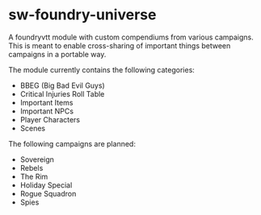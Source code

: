 # sw-foundry-universe
A foundryvtt module with custom compendiums from various campaigns. This is meant to enable cross-sharing of important things between campaigns in a portable way.

The module currently contains the following categories:
- BBEG (Big Bad Evil Guys)
- Critical Injuries Roll Table
- Important Items
- Important NPCs
- Player Characters
- Scenes

The following campaigns are planned:
- Sovereign
- Rebels
- The Rim
- Holiday Special
- Rogue Squadron
- Spies
